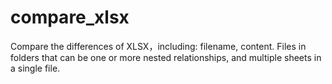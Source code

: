 # compare_xlsx
Compare the differences of XLSX，including: filename, content. Files in folders that can be one or more nested relationships, and multiple sheets in a single file.
